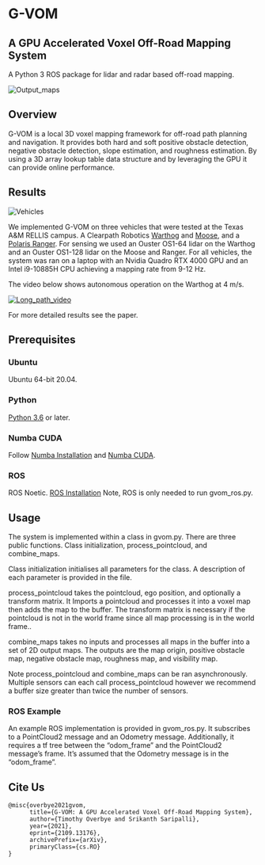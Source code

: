 # G-VOM
## A GPU Accelerated Voxel Off-Road Mapping System 

A Python 3 ROS package for lidar and radar based off-road mapping.

![Output_maps](./images/4_maps.png)


##  Overview

G-VOM is a local 3D voxel mapping framework for off-road path planning and navigation. It provides both hard and soft positive obstacle detection, negative obstacle detection, slope estimation, and roughness estimation. By using a 3D array lookup table data structure and by leveraging the GPU it can provide online performance.

## Results
![Vehicles](./images/vehicles.png)

We implemented G-VOM on three vehicles that were tested at the Texas A&M RELLIS campus. A Clearpath Robotics [Warthog](https://clearpathrobotics.com/warthog-unmanned-ground-vehicle-robot/) and [Moose](https://clearpathrobotics.com/moose-ugv/), and a [Polaris Ranger](https://ranger.polaris.com/en-us/). For sensing we used an Ouster OS1-64 lidar on the Warthog and an Ouster OS1-128 lidar on the Moose and Ranger.
For all vehicles, the system was ran on a laptop with an Nvidia Quadro RTX 4000 GPU and an Intel i9-10885H CPU achieving a mapping rate from 9-12 Hz.

The video below shows autonomous operation on the Warthog at 4 m/s.

[![Long_path_video](https://img.youtube.com/vi/fgMx6gbHCk8/0.jpg)](https://youtu.be/fgMx6gbHCk8)

For more detailed results see the paper.

##  Prerequisites
### **Ubuntu** 
Ubuntu 64-bit 20.04.

### **Python**
[Python 3.6](https://www.python.org/downloads/) or later.

### **Numba CUDA**
Follow [Numba Installation](https://numba.pydata.org/numba-doc/latest/user/installing.html) and [Numba CUDA](https://numba.pydata.org/numba-doc/latest/cuda/overview.html#setting-cuda-installation-path).

### **ROS**
ROS Noetic. [ROS Installation](http://wiki.ros.org/ROS/Installation)
Note, ROS is only needed to run gvom_ros.py.

## Usage

The system is implemented within a class in gvom.py. There are three public functions. Class initialization,  process_pointcloud, and combine_maps. 

Class initialization initialises all parameters for the class. A description of each parameter is provided in the file.

process_pointcloud takes the pointcloud, ego position, and optionally a transform matrix. It Imports a pointcloud and processes it into a voxel map then adds the map to the buffer. The transform matrix is necessary if the pointcloud is not in the world frame since all map processing is in the world frame..
 
combine_maps takes no inputs and processes all maps in the buffer into a set of 2D output maps. The outputs are the map origin, positive obstacle map, negative obstacle map, roughness map, and visibility map.

Note process_pointcloud and combine_maps can be ran asynchronously. Multiple sensors can each call process_pointcloud however we recommend a buffer size greater than twice the number of sensors.

### ROS Example
An example ROS implementation is provided in gvom_ros.py. It subscribes to a PointCloud2 message and an Odometry message. Additionally, it requires a tf tree between the “odom_frame” and the PointCloud2 message’s frame. It’s assumed that the Odometry message is in the “odom_frame”.

## Cite Us
~~~text
@misc{overbye2021gvom,
      title={G-VOM: A GPU Accelerated Voxel Off-Road Mapping System}, 
      author={Timothy Overbye and Srikanth Saripalli},
      year={2021},
      eprint={2109.13176},
      archivePrefix={arXiv},
      primaryClass={cs.RO}
}
~~~



